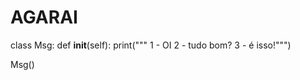 # AGARAI

class Msg:
  def __init__(self):
    print("""
    1 - OI
    2 - tudo bom?
    3 - é isso!""")

Msg()
